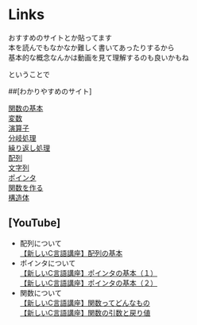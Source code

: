 # Links

おすすめのサイトとか貼ってます  
本を読んでもなかなか難しく書いてあったりするから  
基本的な概念なんかは動画を見て理解するのも良いかもね  

ということで

##[わかりやすめのサイト]

[関数の基本](http://kitako.tokyo/lib/CFirst.aspx?id=1 "func_basic")  
[変数](http://kitako.tokyo/lib/CFirst.aspx?id=2 "valiable")  
[演算子](http://kitako.tokyo/lib/CFirst.aspx?id=3 "enzanshi")  
[分岐処理](http://kitako.tokyo/lib/CFirst.aspx?id=4 "if")  
[繰り返し処理](http://kitako.tokyo/lib/CFirst.aspx?id=5 "for")  
[配列](http://kitako.tokyo/lib/CFirst.aspx?id=6 "array")  
[文字列](http://kitako.tokyo/lib/CFirst.aspx?id=7 "string")  
[ポインタ](http://kitako.tokyo/lib/CFirst.aspx?id=8 "pointer")  
[関数を作る](http://kitako.tokyo/lib/CFirst.aspx?id=9 "func_make")  
[構造体](http://kitako.tokyo/lib/CFirst.aspx?id=10 "structure")  

## [YouTube]

* 配列について  
  [【新しいC言語講座】配列の基本](https://www.youtube.com/watch?v=7wcFwmTZUDA "array_1")
* ポインタについて  
  [【新しいC言語講座】ポインタの基本（１）](https://www.youtube.com/watch?v=KgzfjriHNOc "pointer_1")  
  [【新しいC言語講座】ポインタの基本（２）](https://www.youtube.com/watch?v=tvfBijGVbnk "pointer_2")
* 関数について  
  [【新しいC言語講座】関数ってどんなもの](https://www.youtube.com/watch?v=cUTYEpG7EWU "function_1")  
  [【新しいC言語講座】関数の引数と戻り値](https://www.youtube.com/watch?v=VY9vB7V_lgo "function_2")
